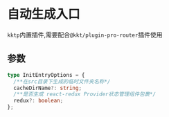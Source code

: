 自动生成入口
====

`kktp`内置插件,需要配合`@kkt/plugin-pro-router`插件使用

## 参数

```ts
type InitEntryOptions = {
  /**在src目录下生成的临时文件夹名称*/
  cacheDirName?: string;
  /**是否生成 react-redux Provider状态管理组件包裹*/
  redux?: boolean;
};
```
